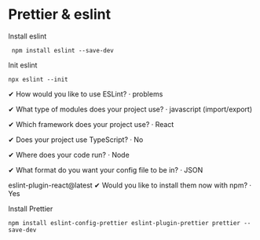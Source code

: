 # Prettier & eslint

Install eslint

     npm install eslint --save-dev

Init eslint

    npx eslint --init

✔ How would you like to use ESLint? · problems

✔ What type of modules does your project use? · javascript (import/export)

✔ Which framework does your project use? · React

✔ Does your project use TypeScript? · No

✔ Where does your code run? · Node

✔ What format do you want your config file to be in? · JSON

eslint-plugin-react@latest
✔ Would you like to install them now with npm? · Yes

Install Prettier

    npm install eslint-config-prettier eslint-plugin-prettier prettier --save-dev


